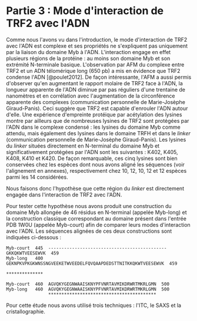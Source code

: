 # Partie 3 : Mode d'interaction de TRF2 avec l'ADN

Comme nous l'avons vu dans l'introduction, le mode d'interaction de TRF2 avec
l'ADN est complexe et ses propriétés ne s'expliquent pas uniquement par la
liaison du domaine Myb à l'ADN. L'interaction engage en effet plusieurs régions
de la protéine : au moins son domaine Myb et son extrémité N-terminale basique.
L'observation par AFM du complexe entre TRF2 et un ADN télomérique long (650 pb)
a mis en évidence que TRF2 condense l'ADN [@poulet2012]. De façon intéressante,
l'AFM a aussi permis d'observer qu'en augmentant le rapport molaire de TRF2 face
à l'ADN, la longueur apparente de l'ADN diminue par pas réguliers d'une
trentaine de nanomètres et en corrélation avec l'augmentation de la
circonférence apparente des complexes (communication personnelle de
Marie-Josèphe Giraud-Panis). Ceci suggère que TRF2 est capable d'enrouler l'ADN
autour d'elle. Une expérience d'empreinte protéique par acétylation des lysines
montre par ailleurs que de nombreuses lysines de TRF2 sont protégées par l'ADN
dans le complexe condensé : les lysines du domaine Myb comme attendu, mais
également des lysines dans le domaine TRFH et dans le *linker* (communication
personnelle de Marie-Josèphe Giraud-Panis). Les lysines du *linker* situées
directement en N-terminal du domaine Myb et significativement protégées par
l'ADN sont les suivantes : K402, K405, K408, K410 et K420. De façon remarquable,
ces cinq lysines sont bien conservées chez les espèces dont nous avons aligné
les séquences (voir l'alignement en annexes), respectivement chez 10, 12, 10, 12
et 12 espèces parmi les 14 considérées.

Nous faisons donc l'hypothèse que cette région du *linker* est directement
engagée dans l'interaction de TRF2 avec l'ADN.

Pour tester cette hypothèse nous avons produit une construction du domaine Myb
allongée de 46 résidus en N-terminal (appelée Myb-long) et la construction
classique correspondant au domaine présent dans l'entrée PDB 1W0U (appelée
Myb-court) afin de comparer leurs modes d'interaction avec l'ADN. Les séquences
alignées de ces deux constructions sont indiquées ci-dessous :

```
Myb-court  445  ---------------------------------------------GKKQKWTVEESEWVK  459
Myb-long   400  GEKNPKVPKGKWNSSNGVEEKETWVEEDELFQVQAAPDEDSTTNITKKQKWTVEESEWVK  459
                                                              **************

Myb-court  460  AGVQKYGEGNWAAISKNYPFVNRTAVMIKDRWRTMKRLGMN  500
Myb-long   460  AGVQKYGEGNWAAISKNYPFVNRTAVMIKDRWRTMKRLGMN  500
                *****************************************
```

Pour cette étude nous avons utilisé trois techniques : l'ITC, le SAXS et
la cristallographie.

